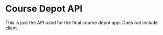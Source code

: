 # Course Depot API

This is just the API used for the final course depot app.  Does not include client.
